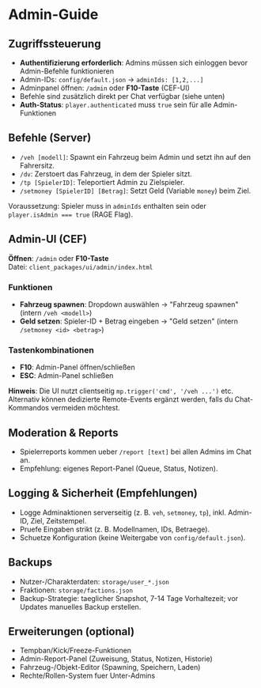 # Admin-Guide

## Zugriffssteuerung
- **Authentifizierung erforderlich**: Admins müssen sich einloggen bevor Admin-Befehle funktionieren
- Admin-IDs: `config/default.json` -> `adminIds: [1,2,...]`
- Adminpanel öffnen: `/admin` oder **F10-Taste** (CEF-UI)
- Befehle sind zusätzlich direkt per Chat verfügbar (siehe unten)
- **Auth-Status**: `player.authenticated` muss `true` sein für alle Admin-Funktionen

## Befehle (Server)
- `/veh [modell]`: Spawnt ein Fahrzeug beim Admin und setzt ihn auf den Fahrersitz.
- `/dv`: Zerstoert das Fahrzeug, in dem der Spieler sitzt.
- `/tp [SpielerID]`: Teleportiert Admin zu Zielspieler.
- `/setmoney [SpielerID] [Betrag]`: Setzt Geld (Variable `money`) beim Ziel.

Voraussetzung: Spieler muss in `adminIds` enthalten sein oder `player.isAdmin === true` (RAGE Flag).

## Admin-UI (CEF)
**Öffnen**: `/admin` oder **F10-Taste**  
Datei: `client_packages/ui/admin/index.html`

### Funktionen
- **Fahrzeug spawnen**: Dropdown auswählen → "Fahrzeug spawnen" (intern `/veh <modell>`)
- **Geld setzen**: Spieler-ID + Betrag eingeben → "Geld setzen" (intern `/setmoney <id> <betrag>`)

### Tastenkombinationen
- **F10**: Admin-Panel öffnen/schließen
- **ESC**: Admin-Panel schließen

**Hinweis**: Die UI nutzt clientseitig `mp.trigger('cmd', '/veh ...')` etc. Alternativ können dedizierte Remote-Events ergänzt werden, falls du Chat-Kommandos vermeiden möchtest.

## Moderation & Reports
- Spielerreports kommen ueber `/report [text]` bei allen Admins im Chat an.
- Empfehlung: eigenes Report-Panel (Queue, Status, Notizen).

## Logging & Sicherheit (Empfehlungen)
- Logge Adminaktionen serverseitig (z. B. `veh`, `setmoney`, `tp`), inkl. Admin-ID, Ziel, Zeitstempel.
- Pruefe Eingaben strikt (z. B. Modellnamen, IDs, Betraege).
- Schuetze Konfiguration (keine Weitergabe von `config/default.json`).

## Backups
- Nutzer-/Charakterdaten: `storage/user_*.json`
- Fraktionen: `storage/factions.json`
- Backup-Strategie: taeglicher Snapshot, 7-14 Tage Vorhaltezeit; vor Updates manuelles Backup erstellen.

## Erweiterungen (optional)
- Tempban/Kick/Freeze-Funktionen
- Admin-Report-Panel (Zuweisung, Status, Notizen, Historie)
- Fahrzeug-/Objekt-Editor (Spawning, Speichern, Laden)
- Rechte/Rollen-System fuer Unter-Admins
